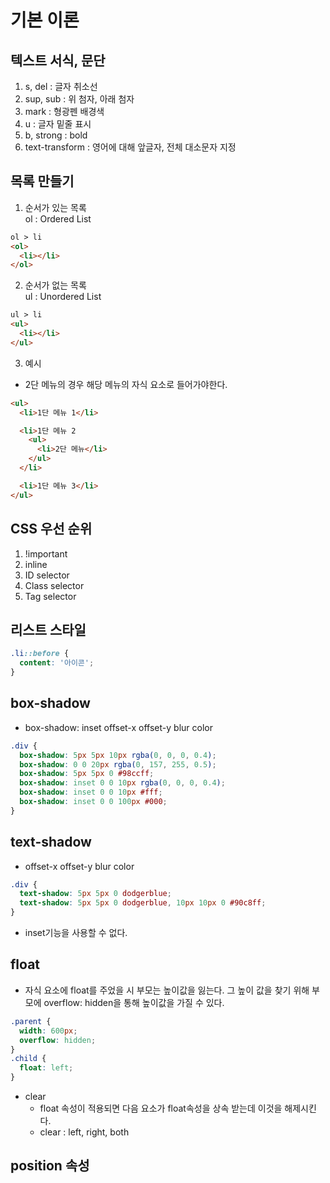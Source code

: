 # 기본 이론    

## 텍스트 서식, 문단  
1. s, del : 글자 취소선  
2. sup, sub : 위 첨자, 아래 첨자  
3. mark : 형광펜 배경색  
4. u : 글자 밑줄 표시  
5. b, strong : bold  
6. text-transform : 영어에 대해 앞글자, 전체 대소문자 지정  
  
  
## 목록 만들기  
1. 순서가 있는 목록  
ol : Ordered List  
```html
ol > li
<ol>
  <li></li>
</ol>
```  
  
2. 순서가 없는 목록  
ul : Unordered List  
```html
ul > li
<ul>
  <li></li>
</ul>
```
  
3. 예시  
- 2단 메뉴의 경우 해당 메뉴의 자식 요소로 들어가야한다.  
```html
<ul>
  <li>1단 메뉴 1</li>

  <li>1단 메뉴 2
    <ul>
      <li>2단 메뉴</li>
    </ul>
  </li>

  <li>1단 메뉴 3</li>
</ul>
```
  
## CSS 우선 순위
1. !important    
2. inline  
3. ID selector  
4. Class selector  
5. Tag selector  
  
  
## 리스트 스타일  
```css
.li::before {
  content: '아이콘';
}
```
  
  
## box-shadow  
- box-shadow: inset offset-x offset-y blur color  
```css
.div {
  box-shadow: 5px 5px 10px rgba(0, 0, 0, 0.4);
  box-shadow: 0 0 20px rgba(0, 157, 255, 0.5);
  box-shadow: 5px 5px 0 #98ccff;
  box-shadow: inset 0 0 10px rgba(0, 0, 0, 0.4);
  box-shadow: inset 0 0 10px #fff;
  box-shadow: inset 0 0 100px #000;
}
```  
  
  
## text-shadow  
- offset-x offset-y blur color  
```css
.div {
  text-shadow: 5px 5px 0 dodgerblue;
  text-shadow: 5px 5px 0 dodgerblue, 10px 10px 0 #90c8ff;
}
```  
* inset기능을 사용할 수 없다.  
  
  
## float  
- 자식 요소에 float를 주었을 시 부모는 높이값을 잃는다. 그 높이 값을 찾기 위해 부모에 overflow: hidden을 통해 높이값을 가질 수 있다.  
```css
.parent {
  width: 600px;
  overflow: hidden;
}
.child {
  float: left;
}
```
  
- clear  
  - float 속성이 적용되면 다음 요소가 float속성을 상속 받는데 이것을 해제시킨다.  
  - clear : left, right, both  
  
  
## position 속성  


